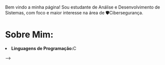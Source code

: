 Bem vindo a minha página!
Sou estudante de Análise e Desenvolvimento de Sistemas, com foco e maior interesse na área de 🛡️Cibersegurança.

# Sobre Mim:

<li><strong>Linguagens de Programação:</strong>C</li>

-->
